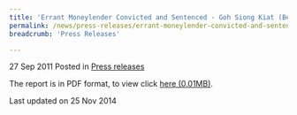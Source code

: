 ```yaml
---
title: 'Errant Moneylender Convicted and Sentenced - Goh Siong Kiat (Bez One Credit) - Press release'
permalink: /news/press-releases/errant-moneylender-convicted-and-sentenced-goh-siong-kiat-bez-one-credit-press-release/
breadcrumb: 'Press Releases'

---
```



27 Sep 2011 Posted in [Press releases](/news/press-releases)

The report is in PDF format, to view click [here (0.01MB)](/files/news/press-releases/2011/09/linkclicka602.pdf).

<p class="right-side-updated">Last updated on 25 Nov 2014</p>
